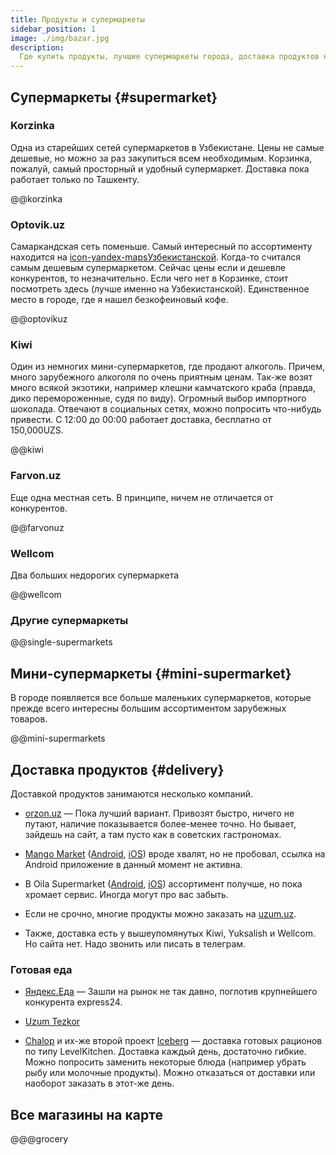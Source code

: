 ```yaml
---
title: Продукты и супермаркеты
sidebar_position: 1
image: ./img/bazar.jpg
description:
  Где купить продукты, лучшие супермаркеты города, доставка продуктов на дом
---
```


## Супермаркеты {#supermarket}

### Korzinka

Одна из старейших сетей супермаркетов в Узбекистане. Цены не самые дешевые, но
можно за раз закупиться всем необходимым. Корзинка, пожалуй, самый просторный и
удобный супермаркет. Доставка пока работает только по Ташкенту.

@@korzinka

### Optovik.uz

Cамаркандская сеть поменьше. Самый интересный по ассортименту находится на
[icon-yandex-mapsУзбекистанской](https://yandex.uz/maps/org/optovik/6884964601/).
Когда-то считался самым дешевым супермаркетом. Сейчас цены если и дешевле
конкурентов, то незначительно. Если чего нет в Корзинке, стоит посмотреть здесь
(лучше именно на Узбекистанской). Единственное место в городе, где я нашел
безкофеиновый кофе.

@@optovikuz

### Kiwi

Один из немногих мини-супермаркетов, где продают алкоголь. Причем, много
зарубежного алкоголя по очень приятным ценам. Так-же возят много всякой
экзотики, например клешни камчатского краба (правда, дико перемороженные, судя
по виду). Огромный выбор импортного шоколада. Отвечают в социальных сетях, можно
попросить что-нибудь привести. С 12:00 до 00:00 работает доставка, бесплатно от
150,000UZS.

@@kiwi

### Farvon.uz

Еще одна местная сеть. В принципе, ничем не отличается от конкурентов.

@@farvonuz

### Wellcom

Два больших недорогих супермаркета

@@wellcom

### Другие супермаркеты

@@single-supermarkets

## Мини-супермаркеты {#mini-supermarket}

В городе появляется все больше маленьких супермаркетов, которые прежде всего
интересны большим ассортиментом зарубежных товаров.

@@mini-supermarkets

## Доставка продуктов {#delivery}

Доставкой продуктов занимаются несколько компаний.

- [orzon.uz](https://orzon.uz/) — Пока лучший вариант. Привозят быстро, ничего
  не путают, наличие показывается более-менее точно. Но бывает, зайдешь на сайт,
  а там пусто как в советских гастрономах.

- [Mango Market](https://www.instagram.com/_mango_market_)
  ([Android](https://play.google.com/store/apps/details?id=com.mangomarket&hl=ru),
  [iOS](https://apps.apple.com/uz/app/mango-market/id6480472169)) вроде хвалят,
  но не пробовал, ссылка на Android приложение в данный момент не активна.

- В Oila Supermarket
  ([Android](https://play.google.com/store/apps/details?id=uz.gigalab.oilasupermarket),
  [iOS](https://apps.apple.com/us/app/oila-supermarket/id1637385727))
  ассортимент получше, но пока хромает сервис. Иногда могут про вас забыть.

- Если не срочно, многие продукты можно заказать на [uzum.uz](https://uzum.uz).

- Также, доставка есть у вышеупомянутых Kiwi, Yuksalish и Wellcom. Но сайта нет.
  Надо звонить или писать в телеграм.

### Готовая еда

- [Яндекс.Еда](https://eats.yandex.com/uz/Samarkand?lang=ru) — Зашли на рынок не
  так давно, поглотив крупнейшего конкурента express24.

- [Uzum Tezkor](https://uzumtezkor.uz/ru)

- [Chalop](https://www.instagram.com/chalop.uz/) и их-же второй проект
  [Iceberg](https://www.instagram.com/iceberg.sam1/) — доставка готовых рационов
  по типу LevelKitchen. Доставка каждый день, достаточно гибкие. Можно попросить
  заменить некоторые блюда (например убрать рыбу или молочные продукты). Можно
  отказаться от доставки или наоборот заказать в этот-же день.

## Все магазины на карте

@@@grocery

